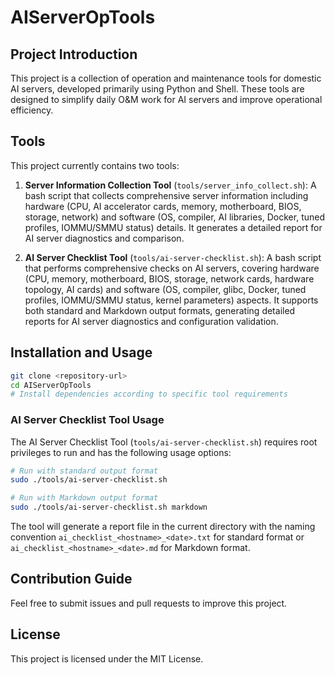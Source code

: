 # AIServerOpTools

## Project Introduction

This project is a collection of operation and maintenance tools for domestic AI servers, developed primarily using Python and Shell. These tools are designed to simplify daily O&M work for AI servers and improve operational efficiency.

## Tools

This project currently contains two tools:

1. **Server Information Collection Tool** (`tools/server_info_collect.sh`): A bash script that collects comprehensive server information including hardware (CPU, AI accelerator cards, memory, motherboard, BIOS, storage, network) and software (OS, compiler, AI libraries, Docker, tuned profiles, IOMMU/SMMU status) details. It generates a detailed report for AI server diagnostics and comparison.

2. **AI Server Checklist Tool** (`tools/ai-server-checklist.sh`): A bash script that performs comprehensive checks on AI servers, covering hardware (CPU, memory, motherboard, BIOS, storage, network cards, hardware topology, AI cards) and software (OS, compiler, glibc, Docker, tuned profiles, IOMMU/SMMU status, kernel parameters) aspects. It supports both standard and Markdown output formats, generating detailed reports for AI server diagnostics and configuration validation.

## Installation and Usage

```bash
git clone <repository-url>
cd AIServerOpTools
# Install dependencies according to specific tool requirements
```

### AI Server Checklist Tool Usage

The AI Server Checklist Tool (`tools/ai-server-checklist.sh`) requires root privileges to run and has the following usage options:

```bash
# Run with standard output format
sudo ./tools/ai-server-checklist.sh

# Run with Markdown output format
sudo ./tools/ai-server-checklist.sh markdown
```

The tool will generate a report file in the current directory with the naming convention `ai_checklist_<hostname>_<date>.txt` for standard format or `ai_checklist_<hostname>_<date>.md` for Markdown format.

## Contribution Guide

Feel free to submit issues and pull requests to improve this project.

## License

This project is licensed under the MIT License.